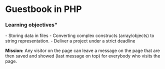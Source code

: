 <h1>Guestbook in PHP</h1>
<h3> Learning objectives"</h3>
- Storing data in files
- Converting complex constructs (array/objects) to string representation.
- Deliver a project under a strict deadline

<p><strong>Mission:</strong> Any visitor on the page can leave a message on the page that are then saved and showed (last message on top) for everybody who visits the page.</p>
